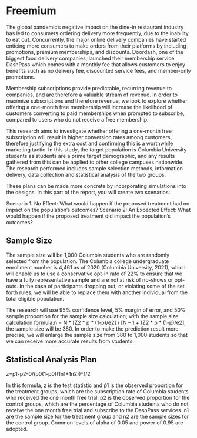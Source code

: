 # Freemium

The global pandemic’s negative impact on the dine-in restaurant industry has led to consumers ordering delivery more frequently, due to the inability to eat out. Concurrently, the major online delivery companies have started enticing more consumers to make orders from their platforms by including promotions, premium memberships, and discounts. Doordash, one of the biggest food delivery companies, launched their membership service DashPass which comes with a monthly fee that allows customers to enjoy benefits such as no delivery fee, discounted service fees, and member-only promotions. 

Membership subscriptions provide predictable, recurring revenue to companies, and are therefore a valuable stream of revenue. In order to maximize subscriptions and therefore revenue, we look to explore whether offering a one-month free membership will increase the likelihood of customers converting to paid memberships when prompted to subscribe, compared to users who do not receive a free membership. 
	
This research aims to investigate whether offering a one-month free subscription will result in higher conversion rates among customers, therefore justifying the extra cost and confirming this is a worthwhile marketing tactic. In this study, the target population is Columbia University students as students are a prime target demographic, and any results gathered from this can be applied to other college campuses nationwide. The research performed includes sample selection methods, information delivery, data collection and statistical analysis of the two groups. 

These plans can be made more concrete by incorporating simulations into the designs. In this part of the report, you will create two scenarios:

Scenario 1: No Effect: What would happen if the proposed treatment had no impact on the population’s outcomes?
Scenario 2: An Expected Effect: What would happen if the proposed treatment did impact the population’s outcomes?

Sample Size
-------------

The sample size will be 1,000 Columbia students who are randomly selected from the population. The Columbia college undergraduate enrollment number is 4,461 as of 2020 (Columbia University, 2021), which will enable us to use a conservative opt-in rate of 22% to ensure that we have a fully representative sample and are not at risk of no-shows or opt-outs. In the case of participants dropping out, or violating some of the set forth rules, we will be able to replace them with another individual from the total eligible population.

 The research will use 95% confidence level, 5% margin of error, and 50% sample proportion for the sample size calculation; with the sample size calculation formula:n = N * [Z2 * p * (1-p)/e2] / [N – 1 + (Z2 * p * (1-p)/e2], the sample size will be 380. In order to make the prediction result more precise, we will enlarge the sample size from 380 to 1,000 students so that we can receive more accurate results from students.
 
Statistical Analysis Plan
-------------

z=p1-p2-0/(p0(1-p0)(1n1+1n2))^1/2

In this formula, z is the test statistic and p̂1 is the observed proportion for the treatment groups, which are the subscription rate of Columbia students who received the one month free trial. p̂2 is the observed proportion for the control groups, which are the percentage of Columbia students who do not receive the one month free trial and subscribe to the DashPass services. n1 are the sample size for the treatment group and n2 are the sample sizes for the control group. Common levels of alpha of 0.05 and power of 0.95 are adopted. 




